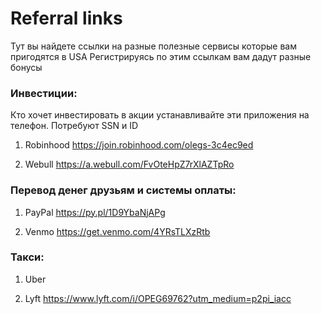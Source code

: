 # Referral links
 
Тут вы найдете ссылки на разные полезные сервисы которые вам пригодятся в USA
Регистрируясь по этим ссылкам вам дадут разные бонусы

### Инвестиции: 
Кто хочет инвестировать в акции устанавливайте эти приложения на телефон. Потребуют SSN и ID
1. Robinhood
https://join.robinhood.com/olegs-3c4ec9ed

2. Webull
https://a.webull.com/FvOteHpZ7rXlAZTpRo

### Перевод денег друзьям и системы оплаты:
1. PayPal
https://py.pl/1D9YbaNjAPg

2. Venmo
https://get.venmo.com/4YRsTLXzRtb

### Такси: 
1. Uber 

2. Lyft
https://www.lyft.com/i/OPEG69762?utm_medium=p2pi_iacc
